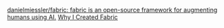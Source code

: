 
[danielmiessler/fabric: fabric is an open-source framework for augmenting humans using AI.](https://github.com/danielmiessler/fabric)
[Why I Created Fabric](https://danielmiessler.com/p/fabric-origin-story)
